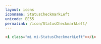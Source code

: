 ```yaml
---
layout: icons
iconname: StatusCheckmarkLeft
unicode: EE55
permalink: /icon/StatusCheckmarkLeft/
---
```


``` html
<i class="mi mi-StatusCheckmarkLeft"></i>
```
